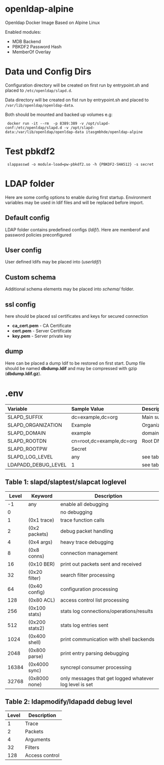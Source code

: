 # openldap-alpine
Openldap Docker Image Based on Alpine Linux

Enabled modules:
- MDB Backend
- PBKDF2 Password Hash
- MemberOf Overlay 

# Data und Config Dirs
Configuration directory will be created on first run by entrypoint.sh and placed to `/etc/openldap/slapd.d`.

Data directory will be created on fist run by entrypoint.sh and placed to `/var/lib/openldap/openldap-data`.

Both should be mounted and backed up volumes e.g:

```
 docker run -it --rm  -p 8389:389 -v /opt/slapd-conf:/etc/openldap/slapd.d -v /opt/slapd-data:/var/lib/openldap/openldap-data itasgmbhde/openldap-alpine
```


# Test pbkdf2
```
 slappasswd -o module-load=pw-pbkdf2.so -h {PBKDF2-SHA512} -s secret
```

# LDAP folder
Here are some config options to enable during first startup. Environment variables may be used in ldif files and will be replaced before import.
## Default config
LDAP folder contains predefined configs (_ldif/_). Here are memberof and password policies preconfigured
## User config
User defined ldifs may be placed into (_userldif/_)    
 
## Custom schema 
Additional schema elements may be placed into _schema/_ folder.

## ssl config
here should be placed ssl certificates and keys for secured connection
- __ca_cert.pem__ - CA Certificate
- __cert.pem__ - Server Certificate 
- __key.pem__ - Server private key

## dump
Here can be placed a dump ldif to be restored on first start. Dump file should be named __dbdump.ldif__ and may be compressed with gzip (__dbdump.ldif.gz__).  


# .env

| Variable | Sample Value | Description |
| :----------- | :------------- | :----------------- |
|SLAPD_SUFFIX | dc=example,dc=org | Main suffix |
|SLAPD_ORGANIZATION | Example | Organization |
|SLAPD_DOMAIN|example| domain |
|SLAPD_ROOTDN|cn=root,dc=example,dc=org| Root DN|
|SLAPD_ROOTPW|Secret||
|SLAPD_LOG_LEVEL|any | see table 1|
|LDAPADD_DEBUG_LEVEL | 1 | see table 2 |

## Table 1: slapd/slaptest/slapcat loglevel
|Level|Keyword|Description|
|----|-----------|---------------|
|-1|	any|	enable all debugging|
|0|	 |	no debugging|
|1|	(0x1 trace)|	trace function calls|
|2|	(0x2 packets)|	debug packet handling|
|4|	(0x4 args)|	heavy trace debugging|
|8|	(0x8 conns)|	connection management|
|16|	(0x10 BER)|	print out packets sent and received|
|32|	(0x20 filter)|	search filter processing|
|64|	(0x40 config)|	configuration processing|
|128|	(0x80 ACL)|	access control list processing|
|256|	(0x100 stats)|stats log connections/operations/results|
|512|	(0x200 stats2)|	stats log entries sent|
|1024|	(0x400 shell)|	print communication with shell backends|
|2048|	(0x800 parse)|	print entry parsing debugging|
|16384|	(0x4000 sync)|	syncrepl consumer processing|
|32768|	(0x8000 none)|	only messages that get logged whatever log level is set|

## Table 2: ldapmodify/ldapadd debug level
|Level|Description|
|---|--------| 
|1|Trace|
|2|Packets|
|4|Arguments|
|32|Filters|
|128|Access control| 

